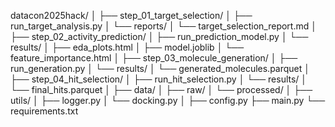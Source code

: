 datacon2025hack/
│
├── step_01_target_selection/
│   ├── run_target_analysis.py
│   └── reports/
│       └── target_selection_report.md
│
├── step_02_activity_prediction/
│   ├── run_prediction_model.py
│   └── results/
│       ├── eda_plots.html
│       ├── model.joblib
│       └── feature_importance.html
│
├── step_03_molecule_generation/
│   ├── run_generation.py
│   └── results/
│       └── generated_molecules.parquet
│
├── step_04_hit_selection/
│   ├── run_hit_selection.py
│   └── results/
│       └── final_hits.parquet
│
├── data/
│   ├── raw/
│   └── processed/
│
├── utils/
│   ├── logger.py
│   └── docking.py
│
├── config.py
├── main.py
└── requirements.txt